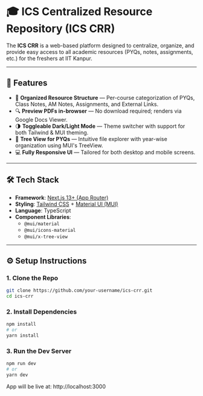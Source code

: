 # 🎓 ICS Centralized Resource Repository (ICS CRR)

The **ICS CRR** is a web-based platform designed to centralize, organize, and provide easy access to all academic resources (PYQs, notes, assignments, etc.) for the freshers at IIT Kanpur.

---

## 🚀 Features

- 🧾 **Organized Resource Structure** — Per-course categorization of PYQs, Class Notes, AM Notes, Assignments, and External Links.
- 🔍 **Preview PDFs in-browser** — No download required; renders via Google Docs Viewer.
- 🌗 **Toggleable Dark/Light Mode** — Theme switcher with support for both Tailwind & MUI theming.
- 📁 **Tree View for PYQs** — Intuitive file explorer with year-wise organization using MUI's TreeView.
- 💻 **Fully Responsive UI** — Tailored for both desktop and mobile screens.
---

## 🛠️ Tech Stack

- **Framework**: [Next.js 13+ (App Router)](https://nextjs.org/)
- **Styling**: [Tailwind CSS](https://tailwindcss.com/) + [Material UI (MUI)](https://mui.com/)
- **Language**: TypeScript
- **Component Libraries**: 
  - `@mui/material`
  - `@mui/icons-material`
  - `@mui/x-tree-view`

---

## ⚙️ Setup Instructions

### 1. Clone the Repo

```bash
git clone https://github.com/your-username/ics-crr.git
cd ics-crr
```

### 2. Install Dependencies
```bash
npm install
# or
yarn install
```

### 3. Run the Dev Server
```bash
npm run dev
# or
yarn dev
```

App will be live at: http://localhost:3000
